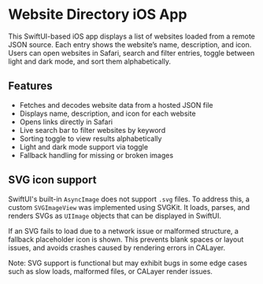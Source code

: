 # Website Directory iOS App

This SwiftUI-based iOS app displays a list of websites loaded from a remote JSON source. Each entry shows the website’s name, description, and icon. Users can open websites in Safari, search and filter entries, toggle between light and dark mode, and sort them alphabetically.

## Features

- Fetches and decodes website data from a hosted JSON file
- Displays name, description, and icon for each website
- Opens links directly in Safari
- Live search bar to filter websites by keyword
- Sorting toggle to view results alphabetically
- Light and dark mode support via toggle
- Fallback handling for missing or broken images

## SVG icon support

SwiftUI's built-in `AsyncImage` does not support `.svg` files. To address this, a custom `SVGImageView` was implemented using SVGKit. It loads, parses, and renders SVGs as `UIImage` objects that can be displayed in SwiftUI.

If an SVG fails to load due to a network issue or malformed structure, a fallback placeholder icon is shown. This prevents blank spaces or layout issues, and avoids crashes caused by rendering errors in CALayer.

Note: SVG support is functional but may exhibit bugs in some edge cases such as slow loads, malformed files, or CALayer render issues.
